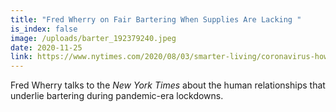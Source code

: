 ```yaml
---
title: "Fred Wherry on Fair Bartering When Supplies Are Lacking "
is_index: false
image: /uploads/barter_192379240.jpeg
date: 2020-11-25
link: https://www.nytimes.com/2020/08/03/smarter-living/coronavirus-how-to-trade-barter.html
---
```

Fred Wherry talks to the *New York Times* about the human relationships that underlie bartering during pandemic-era lockdowns.